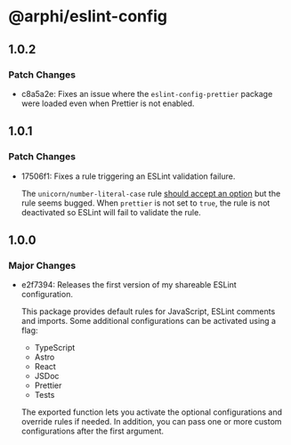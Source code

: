 # @arphi/eslint-config

## 1.0.2

### Patch Changes

- c8a5a2e: Fixes an issue where the `eslint-config-prettier` package were loaded even when Prettier is not enabled.

## 1.0.1

### Patch Changes

- 17506f1: Fixes a rule triggering an ESLint validation failure.

  The `unicorn/number-literal-case` rule [should accept an option](https://github.com/sindresorhus/eslint-plugin-unicorn/blob/main/docs/rules/number-literal-case.md) but the rule seems bugged. When `prettier` is not set to `true`, the rule is not deactivated so ESLint will fail to validate the rule.

## 1.0.0

### Major Changes

- e2f7394: Releases the first version of my shareable ESLint configuration.

  This package provides default rules for JavaScript, ESLint comments and imports. Some additional configurations can be activated using a flag:

  - TypeScript
  - Astro
  - React
  - JSDoc
  - Prettier
  - Tests

  The exported function lets you activate the optional configurations and override rules if needed. In addition, you can pass one or more custom configurations after the first argument.

